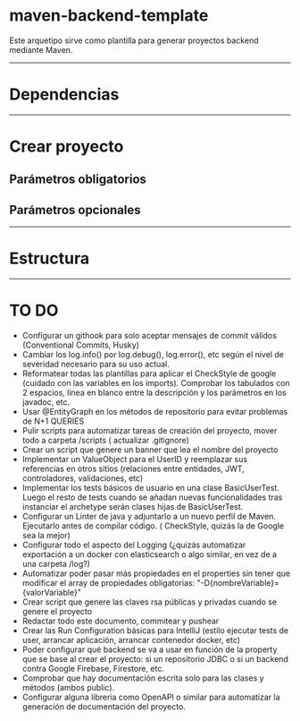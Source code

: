 # maven-backend-template

Este arquetipo sirve como plantilla para generar proyectos backend mediante Maven.

---

# Dependencias

---

# Crear proyecto

## Parámetros obligatorios

## Parámetros opcionales

---

# Estructura

---

# TO DO

<!--
Checklists
- [ ] Pending
- [x] Done
-->

- Configurar un githook para solo aceptar mensajes de commit válidos (Conventional Commits, Husky)
- Cambiar los log.info() por log.debug(), log.error(), etc según el nivel de severidad necesario
  para su uso actual.
- Reformatear todas las plantillas para aplicar el CheckStyle de google (cuidado con las variables
  en los imports). Comprobar los tabulados con 2 espacios, linea en blanco entre la descripción y
  los parámetros en los javadoc, etc.
- Usar @EntityGraph en los métodos de repositorio para evitar problemas de N+1 QUERIES
- Pulir scripts para automatizar tareas de creación del proyecto, mover todo a carpeta /scripts (
  actualizar .gitignore)
- Crear un script que genere un banner que lea el nombre del proyecto
- Implementar un ValueObject para el UserID y reemplazar sus referencias en otros sitios (relaciones
  entre entidades, JWT, controladores, validaciones, etc)
- Implementar los tests básicos de usuario en una clase BasicUserTest. Luego el resto de tests
  cuando se añadan nuevas
  funcionalidades tras instanciar el archetype serán clases hijas de BasicUserTest.
- Configurar un Linter de java y adjuntarlo a un nuevo perfil de Maven. Ejecutarlo antes de compilar
  código. (
  CheckStyle, quizás la de Google sea la mejor)
- Configurar todo el aspecto del Logging (¿quizás automatizar exportación a un docker con
  elasticsearch o algo similar,
  en vez de a una carpeta /log?)
- Automatizar poder pasar más propiedades en el properties sin tener que modificar el array de
  propiedades
  obligatorias: "-D{nombreVariable}={valorVariable}"
- Crear script que genere las claves rsa públicas y privadas cuando se genere el proyecto
- Redactar todo este documento, commitear y pushear
- Crear las Run Configuration básicas para IntelliJ (estilo ejecutar tests de user, arrancar
  aplicación, arrancar
  contenedor docker, etc)
- Poder configurar qué backend se va a usar en función de la property que se base al crear el
  proyecto: si un
  repositorio JDBC o si un backend contra Google Firebase, Firestore, etc.
- Comprobar que hay documentación escrita solo para las clases y métodos (ambos public).
- Configurar alguna libreria como OpenAPI o similar para automatizar la generación de documentación
  del proyecto.